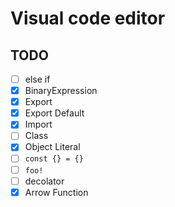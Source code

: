 # Visual code editor

## TODO

- [ ] else if
- [x] BinaryExpression
- [x] Export
- [x] Export Default
- [x] Import
- [ ] Class
- [x] Object Literal
- [ ] `const {} = {}`
- [ ] `foo!`
- [ ] decolator
- [x] Arrow Function
